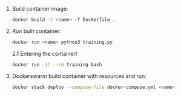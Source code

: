 1. Build container image: 

    ```bash
    docker build -t <name> -f Dockerfile .
    ```

2. Run built container:

    ```bash
    docker run <name> python3 training.py
    ```

    2.1 Entering the container! 
    ```bash
    docker run -it --rm training bash
    ```

3. Dockerswarm build container with resources and run:

    ```bash
    docker stack deploy --compose-file docker-compose.yml <name>
    ```